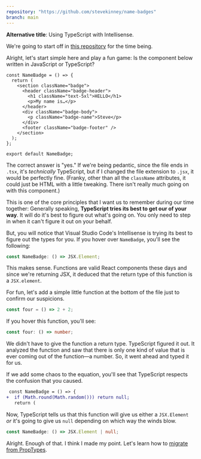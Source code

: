 ```yaml
---
repository: "https://github.com/stevekinney/name-badges"
branch: main
---
```


**Alternative title**: Using TypeScript with Intellisense.

We're going to start off in [this repository](https://github.com/stevekinney/name-badges) for the time being.

Alright, let's start simple here and play a fun game: Is the component below written in JavaScript or TypeScript?

````tsx
const NameBadge = () => {
  return (
    <section className="badge">
      <header className="badge-header">
        <h1 className="text-5xl">HELLO</h1>
        <p>My name is…</p>
      </header>
      <div className="badge-body">
        <p className="badge-name">Steve</p>
      </div>
      <footer className="badge-footer" />
    </section>
  );
};

export default NameBadge;
````

The correct answer is "yes." If we're being pedantic, since the file ends in `.tsx`, it's *technically* TypeScript, but if I changed the file extension to `.jsx`, it would be perfectly fine. (Franky, other than all the `className` attributes, it could just be HTML with a little tweaking. There isn't really much going on with this component.)

This is one of the core principles that I want us to remember during our time together: Generally speaking, **TypeScript tries its best to get our of your way**. It will do it's best to figure out what's going on. You only need to step in when it can't figure it out on your behalf.

But, you will notice that Visual Studio Code's Intellisense is trying its best to figure out the types for you. If you hover over `NameBadge`, you'll see the following:

````ts
const NameBadge: () => JSX.Element;
````

This makes sense. Functions are valid React components these days and since we're returning JSX, it deduced that the return type of this function is a `JSX.element`.

For fun, let's add a simple little function at the bottom of the file just to confirm our suspicions.

````ts
const four = () => 2 + 2;
````

If you hover this function, you'll see:

````ts
const four: () => number;
````

We didn't have to give the function a return type. TypeScript figured it out. It analyzed the function and saw that there is only one kind of value that is ever coming out of the function—a number. So, it went ahead and typed it for us.

If we add some chaos to the equation, you'll see that TypeScript respects the confusion that you caused.

````diff
 const NameBadge = () => {
+  if (Math.round(Math.random())) return null;
   return (
````

Now, TypeScript tells us that this function will give us either a `JSX.Element` *or* it's going to give us `null` depending on which way the winds blow.

````ts
const NameBadge: () => JSX.Element | null;
````

Alright. Enough of that. I think I made my point. Let's learn how to [migrate from PropTypes](Migrating%20from%20PropTypes.md).
